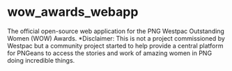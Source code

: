 # wow_awards_webapp
The official open-source web application for the PNG Westpac Outstanding Women (WOW) Awards. *Disclaimer: This is not a project commissioned by Westpac but a community project started to help provide a central platform for PNGeans to access the stories and work of amazing women in PNG doing incredible things.

